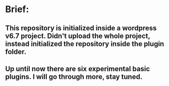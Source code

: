 # Brief:

## This repository is initialized inside a wordpress v6.7 project. Didn't upload the whole project, instead initialized the repository inside the plugin folder. 
## Up until now there are six experimental basic plugins. I will go through more, stay tuned.